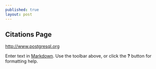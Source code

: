 ```yaml
---
published: true
layout: post
---
```

## Citations Page

http://www.postgresql.org





Enter text in [Markdown](http://daringfireball.net/projects/markdown/). Use the toolbar above, or click the **?** button for formatting help.
